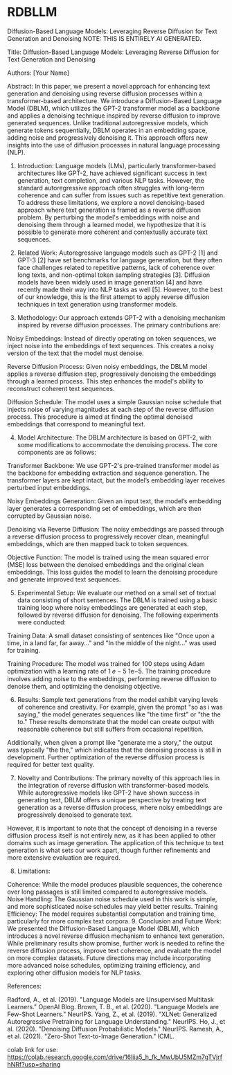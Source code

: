 # RDBLLM
Diffusion-Based Language Models: Leveraging Reverse Diffusion for Text Generation and Denoising
NOTE: THIS IS ENTIRELY AI GENERATED.

Title: Diffusion-Based Language Models: Leveraging Reverse Diffusion for Text Generation and Denoising

Authors: [Your Name]

Abstract: In this paper, we present a novel approach for enhancing text generation and denoising using reverse diffusion processes within a transformer-based architecture. We introduce a Diffusion-Based Language Model (DBLM), which utilizes the GPT-2 transformer model as a backbone and applies a denoising technique inspired by reverse diffusion to improve generated sequences. Unlike traditional autoregressive models, which generate tokens sequentially, DBLM operates in an embedding space, adding noise and progressively denoising it. This approach offers new insights into the use of diffusion processes in natural language processing (NLP).

1. Introduction: Language models (LMs), particularly transformer-based architectures like GPT-2, have achieved significant success in text generation, text completion, and various NLP tasks. However, the standard autoregressive approach often struggles with long-term coherence and can suffer from issues such as repetitive text generation. To address these limitations, we explore a novel denoising-based approach where text generation is framed as a reverse diffusion problem. By perturbing the model's embeddings with noise and denoising them through a learned model, we hypothesize that it is possible to generate more coherent and contextually accurate text sequences.

2. Related Work: Autoregressive language models such as GPT-2 [1] and GPT-3 [2] have set benchmarks for language generation, but they often face challenges related to repetitive patterns, lack of coherence over long texts, and non-optimal token sampling strategies [3]. Diffusion models have been widely used in image generation [4] and have recently made their way into NLP tasks as well [5]. However, to the best of our knowledge, this is the first attempt to apply reverse diffusion techniques in text generation using transformer models.

3. Methodology: Our approach extends GPT-2 with a denoising mechanism inspired by reverse diffusion processes. The primary contributions are:

Noisy Embeddings: Instead of directly operating on token sequences, we inject noise into the embeddings of text sequences. This creates a noisy version of the text that the model must denoise.

Reverse Diffusion Process: Given noisy embeddings, the DBLM model applies a reverse diffusion step, progressively denoising the embeddings through a learned process. This step enhances the model's ability to reconstruct coherent text sequences.

Diffusion Schedule: The model uses a simple Gaussian noise schedule that injects noise of varying magnitudes at each step of the reverse diffusion process. This procedure is aimed at finding the optimal denoised embeddings that correspond to meaningful text.

4. Model Architecture: The DBLM architecture is based on GPT-2, with some modifications to accommodate the denoising process. The core components are as follows:

Transformer Backbone: We use GPT-2's pre-trained transformer model as the backbone for embedding extraction and sequence generation. The transformer layers are kept intact, but the model’s embedding layer receives perturbed input embeddings.

Noisy Embeddings Generation: Given an input text, the model’s embedding layer generates a corresponding set of embeddings, which are then corrupted by Gaussian noise.

Denoising via Reverse Diffusion: The noisy embeddings are passed through a reverse diffusion process to progressively recover clean, meaningful embeddings, which are then mapped back to token sequences.

Objective Function: The model is trained using the mean squared error (MSE) loss between the denoised embeddings and the original clean embeddings. This loss guides the model to learn the denoising procedure and generate improved text sequences.

5. Experimental Setup: We evaluate our method on a small set of textual data consisting of short sentences. The DBLM is trained using a basic training loop where noisy embeddings are generated at each step, followed by reverse diffusion for denoising. The following experiments were conducted:

Training Data: A small dataset consisting of sentences like "Once upon a time, in a land far, far away..." and "In the middle of the night..." was used for training.

Training Procedure: The model was trained for 100 steps using Adam optimization with a learning rate of 
1
𝑒
−
5
1e−5. The training procedure involves adding noise to the embeddings, performing reverse diffusion to denoise them, and optimizing the denoising objective.

6. Results: Sample text generations from the model exhibit varying levels of coherence and creativity. For example, given the prompt "so as i was saying," the model generates sequences like "the time first" or "the the to." These results demonstrate that the model can create output with reasonable coherence but still suffers from occasional repetition.

Additionally, when given a prompt like "generate me a story," the output was typically "the the," which indicates that the denoising process is still in development. Further optimization of the reverse diffusion process is required for better text quality.

7. Novelty and Contributions: The primary novelty of this approach lies in the integration of reverse diffusion with transformer-based models. While autoregressive models like GPT-2 have shown success in generating text, DBLM offers a unique perspective by treating text generation as a reverse diffusion process, where noisy embeddings are progressively denoised to generate text.

However, it is important to note that the concept of denoising in a reverse diffusion process itself is not entirely new, as it has been applied to other domains such as image generation. The application of this technique to text generation is what sets our work apart, though further refinements and more extensive evaluation are required.

8. Limitations:

Coherence: While the model produces plausible sequences, the coherence over long passages is still limited compared to autoregressive models.
Noise Handling: The Gaussian noise schedule used in this work is simple, and more sophisticated noise schedules may yield better results.
Training Efficiency: The model requires substantial computation and training time, particularly for more complex text corpora.
9. Conclusion and Future Work: We presented the Diffusion-Based Language Model (DBLM), which introduces a novel reverse diffusion mechanism to enhance text generation. While preliminary results show promise, further work is needed to refine the reverse diffusion process, improve text coherence, and evaluate the model on more complex datasets. Future directions may include incorporating more advanced noise schedules, optimizing training efficiency, and exploring other diffusion models for NLP tasks.

References:

Radford, A., et al. (2019). "Language Models are Unsupervised Multitask Learners." OpenAI Blog.
Brown, T. B., et al. (2020). "Language Models are Few-Shot Learners." NeurIPS.
Yang, Z., et al. (2019). "XLNet: Generalized Autoregressive Pretraining for Language Understanding." NeurIPS.
Ho, J., et al. (2020). "Denoising Diffusion Probabilistic Models." NeurIPS.
Ramesh, A., et al. (2021). "Zero-Shot Text-to-Image Generation." ICML.

colab link for use:
https://colab.research.google.com/drive/16liia5_h_fk_MwUbU5MZm7gTVjrfhNRf?usp=sharing
